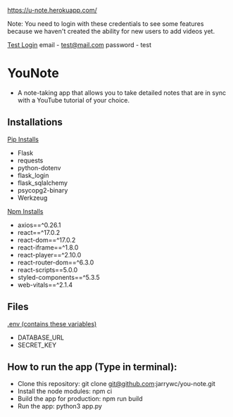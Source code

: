 https://u-note.herokuapp.com/

Note: You need to login with these credentials to see some features because we haven't created the ability for new users to add videos yet.

<ins>Test Login</ins> 
email - test@mail.com
password - test


# YouNote
* A note-taking app that allows you to take detailed notes that are in sync with a YouTube tutorial of your choice.

## Installations

<ins>Pip Installs</ins>
* Flask
* requests
* python-dotenv
* flask_login
* flask_sqlalchemy
* psycopg2-binary
* Werkzeug

<ins>Npm Installs</ins>
* axios==^0.26.1
* react==^17.0.2
* react-dom==^17.0.2
* react-iframe==^1.8.0
* react-player==^2.10.0
* react-router-dom==^6.3.0
* react-scripts==5.0.0
* styled-components==^5.3.5
* web-vitals==^2.1.4 

## Files
<ins>.env (contains these variables) </ins>
* DATABASE_URL
* SECRET_KEY

## How to run the app (Type in terminal):
* Clone this repository: git clone git@github.com:jarrywc/you-note.git
* Install the node modules: npm ci
* Build the app for production: npm run build
* Run the app: python3 app.py